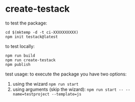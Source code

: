 # create-testack

to test the package:
```
cd $(mktemp -d -t ci-XXXXXXXXXX)
npm init testack@latest
```

to test locally:
```
npm run build
npm run create-testack
npm publish
```




test usage:
to execute the package you have two options:
1. using the wizard `npm run start`
2. using arguments (skip the wizard): `npm run start -- --name=testproject --template=js`
